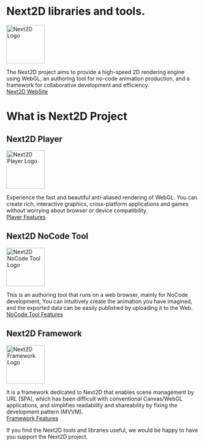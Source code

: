 Next2D libraries and tools.
=============
<img src="https://next2d.app/assets/img/logo.svg" width="100" height="100" alt="Next2D Logo">

The Next2D project aims to provide a high-speed 2D rendering engine using WebGL, an authoring tool for no-code animation production, and a framework for collaborative development and efficiency. \
[Next2D WebSite](https://next2d.app)

# What is Next2D Project

## Next2D Player
<img src="https://next2d.app/assets/img/player/logo.svg" width="100" height="100" alt="Next2D Player Logo">

Experience the fast and beautiful anti-aliased rendering of WebGL. You can create rich, interactive graphics, cross-platform applications and games without worrying about browser or device compatibility. \
[Player Features](https://next2d.app/#player)

## Next2D NoCode Tool
<img src="https://next2d.app/assets/img/tool/logo.svg" width="100" height="100" alt="Next2D NoCode Tool Logo">

This is an authoring tool that runs on a web browser, mainly for NoCode development, You can intuitively create the animation you have imagined, and the exported data can be easily published by uploading it to the Web. \
[NoCode Tool Features](https://next2d.app/#tool)

## Next2D Framework
<img src="https://next2d.app/assets/img/framework/logo.svg" width="100" height="100" alt="Next2D Framework Logo">

It is a framework dedicated to Next2D that enables scene management by URL (SPA), which has been difficult with conventional Canvas/WebGL applications, and simplifies readability and shareability by fixing the development pattern (MVVM). \
[Framework Features](https://next2d.app/#framework)

If you find the Next2D tools and libraries useful, we would be happy to have you support the Next2D project.